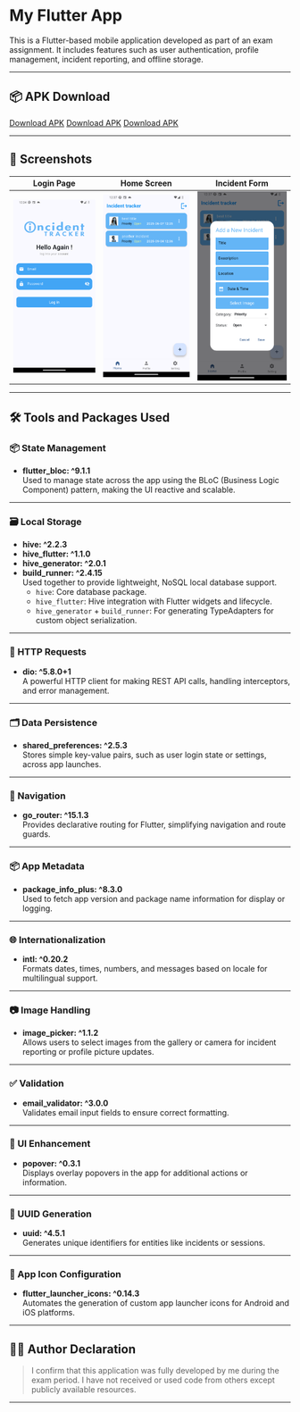 # My Flutter App

This is a Flutter-based mobile application developed as part of an exam assignment. It includes features such as user authentication, profile management, incident reporting, and offline storage.

---

## 📦 APK Download

[Download APK](https://drive.google.com/file/d/1QoUgJ7SrAcWlO7vle0OS5zNNfmu388Ip/view?usp=drive_link)
[Download APK](https://drive.google.com/file/d/1ISfCmazk80_G8467MFI6kcD6MYZ952LL/view?usp=drive_link)
[Download APK](https://drive.google.com/file/d/1FnNjlzQ6UllBF3o406RKO-UNU0WgxJ0W/view?usp=drive_link)

---

## 📸 Screenshots

| Login Page | Home Screen | Incident Form |
|------------|-------------|----------------|
| ![Login](./lib/images/login.png) | ![Home](./lib/images/home.png) | ![Form](./lib/images/form.png) |

---

## 🛠 Tools and Packages Used

### 📦 State Management

- **flutter_bloc: ^9.1.1**  
  Used to manage state across the app using the BLoC (Business Logic Component) pattern, making the UI reactive and scalable.

---

### 🗃 Local Storage

- **hive: ^2.2.3**  
- **hive_flutter: ^1.1.0**  
- **hive_generator: ^2.0.1**  
- **build_runner: ^2.4.15**  
  Used together to provide lightweight, NoSQL local database support.  
  - `hive`: Core database package.  
  - `hive_flutter`: Hive integration with Flutter widgets and lifecycle.  
  - `hive_generator` + `build_runner`: For generating TypeAdapters for custom object serialization.

---

### 📨 HTTP Requests

- **dio: ^5.8.0+1**  
  A powerful HTTP client for making REST API calls, handling interceptors, and error management.

---

### 🗂 Data Persistence

- **shared_preferences: ^2.5.3**  
  Stores simple key-value pairs, such as user login state or settings, across app launches.

---

### 🔀 Navigation

- **go_router: ^15.1.3**  
  Provides declarative routing for Flutter, simplifying navigation and route guards.

---

### 📦 App Metadata

- **package_info_plus: ^8.3.0**  
  Used to fetch app version and package name information for display or logging.

---

### 🌐 Internationalization

- **intl: ^0.20.2**  
  Formats dates, times, numbers, and messages based on locale for multilingual support.

---

### 📷 Image Handling

- **image_picker: ^1.1.2**  
  Allows users to select images from the gallery or camera for incident reporting or profile picture updates.

---

### ✅ Validation

- **email_validator: ^3.0.0**  
  Validates email input fields to ensure correct formatting.

---

### 🎨 UI Enhancement

- **popover: ^0.3.1**  
  Displays overlay popovers in the app for additional actions or information.

---

### 🔑 UUID Generation

- **uuid: ^4.5.1**  
  Generates unique identifiers for entities like incidents or sessions.

---

### 🚀 App Icon Configuration

- **flutter_launcher_icons: ^0.14.3**  
  Automates the generation of custom app launcher icons for Android and iOS platforms.

---

## 🧑‍💻 Author Declaration

> I confirm that this application was fully developed by me during the exam period. I have not received or used code from others except publicly available resources.

---

